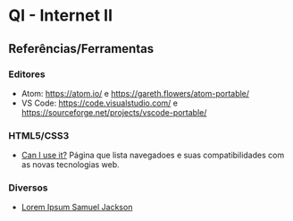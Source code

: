 # QI - Internet II

## Referências/Ferramentas
### Editores
* Atom: https://atom.io/ e https://gareth.flowers/atom-portable/
* VS Code: https://code.visualstudio.com/ e https://sourceforge.net/projects/vscode-portable/

### HTML5/CSS3
* [Can I use it?](https://caniuse.com/) Página que lista navegadoes e suas compatibilidades com as novas tecnologias web.

### Diversos
* [Lorem Ipsum Samuel Jackson](https://slipsum.com/)
